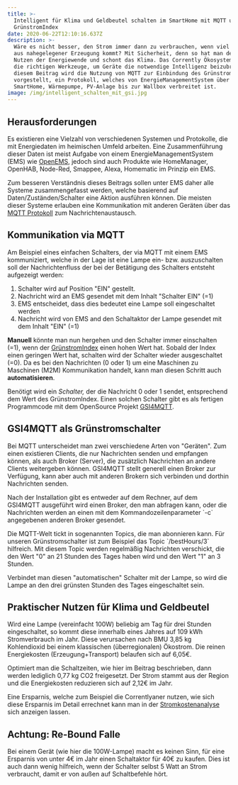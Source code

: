 ```yaml
---
title: >-
  Intelligent für Klima und Geldbeutel schalten im SmartHome mit MQTT und
  GrünstromIndex
date: 2020-06-22T12:10:16.637Z
description: >-
  Wäre es nicht besser, den Strom immer dann zu verbrauchen, wenn viel Grünstrom
  aus nahegelegener Erzeugung kommt? Mit Sicherheit, denn so hat man den meisten
  Nutzen der Energiewende und schont das Klima. Das Corrently Ökosystem bietet
  die richtigen Werkzeuge, um Geräte die notwendige Intelligenz beizubringen. In
  diesem Beitrag wird die Nutzung von MQTT zur Einbindung des GrünstromIndex
  vorgestellt, ein Protokoll, welches von EnergieManagementSystem über
  SmartHome, Wärmepumpe, PV-Anlage bis zur Wallbox verbreitet ist. 
image: /img/intelligent_schalten_mit_gsi.jpg
---
```

## Herausforderungen

Es existieren eine Vielzahl von verschiedenen Systemen und Protokolle, die mit Energiedaten im heimischen Umfeld arbeiten. Eine Zusammenführung dieser Daten ist meist Aufgabe von einem EnergieManagementSystem (EMS) wie [OpenEMS](https://openems.io/), jedoch sind auch Produkte wie HomeManager, OpenHAB, Node-Red, Smappee, Alexa, Homematic im Prinzip ein EMS. 

Zum besseren Verständnis dieses Beitrags sollen unter EMS daher alle Systeme zusammengefasst werden, welche basierend auf Daten/Zuständen/Schalter eine Aktion ausführen können. Die meisten dieser Systeme erlauben eine Kommunikation mit anderen Geräten über das [MQTT Protokoll](https://de.wikipedia.org/wiki/MQTT) zum Nachrichtenaustausch. 

## Kommunikation via MQTT

Am Beispiel eines einfachen Schalters, der via MQTT mit einem EMS kommuniziert, welche in der Lage ist eine Lampe ein- bzw. auszuschalten soll der Nachrichtenfluss der bei der Betätigung des Schalters entsteht aufgezeigt werden:

1. Schalter wird auf Position "EIN" gestellt.
2. Nachricht wird an EMS gesendet mit dem Inhalt "Schalter EIN" (=1) 
3. EMS entscheidet, dass dies bedeutet eine Lampe soll eingeschaltet werden
4. Nachricht wird von EMS and den Schaltaktor der Lampe gesendet mit dem  Inhalt "EIN" (=1)

**Manuell** könnte man nun hergehen und den Schalter immer einschalten (=1), wenn der [GrünstromIndex](https://www.gruenstromindex.de/) einen hohen Wert hat. Sobald der Index einen geringen Wert hat, schalten wird der Schalter wieder ausgeschaltet (=0). Da es bei den Nachrichten (0 oder 1) um eine Maschinen zu Maschinen (M2M) Kommunikation handelt, kann man diesen Schritt auch **automatisieren**. 

Benötigt wird ein _Schalter,_ der die Nachricht 0 oder 1 sendet, entsprechend dem Wert des GrünstromIndex.  Einen solchen Schalter gibt es als fertigen Programmcode mit dem OpenSource Projekt [GSI4MQTT](https://www.npmjs.com/package/gsi4mqtt). 

## GSI4MQTT als Grünstromschalter

Bei MQTT unterscheidet man zwei verschiedene Arten von "Geräten". Zum einen existieren Clients, die nur Nachrichten senden und empfangen können, als auch Broker (Server), die zusätzlich Nachrichten an andere Clients weitergeben können. GSI4MQTT stellt generell einen Broker zur Verfügung, kann aber auch mit anderen Brokern sich verbinden und dorthin Nachrichten senden.

Nach der Installation gibt es entweder auf dem Rechner, auf dem GSI4MQTT ausgeführt wird einen Broker, den man abfragen kann, oder die Nachrichten werden an einen mit dem Kommandozeilenparameter \`-c\` angegebenen anderen Broker gesendet.

Die MQTT-Welt tickt in sogenannten Topics, die man abonnieren kann. Für unseren Grünstromschalter ist zum Beispiel das Topic \`/bestHours/3\` hilfreich. Mit diesem Topic werden regelmäßig Nachrichten verschickt, die den Wert "0" an 21 Stunden des Tages haben wird und den Wert "1" an 3 Stunden. 

Verbindet man diesen "automatischen" Schalter mit der Lampe, so wird die Lampe an den drei grünsten Stunden des Tages eingeschaltet sein. 

## Praktischer Nutzen für Klima und Geldbeutel

Wird eine Lampe (vereinfacht 100W) beliebig am Tag für drei Stunden eingeschaltet, so kommt diese innerhalb eines Jahres auf 109 kWh Stromverbrauch im Jahr. Diese verursachen nach BMU 3,85 kg Kohlendioxid bei einem klassischen (überregionalen) Ökostrom. Die reinen Energiekosten (Erzeugung+Transport) belaufen sich auf 6,05€.

Optimiert man die Schaltzeiten, wie hier im Beitrag beschrieben, dann werden lediglich 0,77 kg CO2 freigesetzt. Der Strom stammt aus der Region und die Energiekosten reduzieren sich auf 2,12€ im Jahr.

Eine Ersparnis, welche zum Beispiel die Correntlyaner nutzen, wie sich diese Ersparnis im Detail errechnet kann man in der [Stromkostenanalyse](https://www.corrently.de/tarifrechner.html) sich anzeigen lassen. 

## Achtung: Re-Bound Falle

Bei einem Gerät (wie hier die 100W-Lampe) macht es keinen Sinn, für eine Ersparnis von unter 4€ im Jahr einen Schaltaktor für 40€ zu kaufen. Dies ist auch dann wenig hilfreich, wenn der Schalter selbst 5 Watt an Strom verbraucht, damit er von außen auf Schaltbefehle hört.
